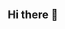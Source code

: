 ## Hi there 👋

<!--
**rahulsk88/rahulsk88** is a ✨ _special_ ✨ repository because its `README.md` (this file) appears on your GitHub profile.

Here are some ideas to get you started:

- 🔭 I’m currently working on ...
- 🌱 I’m currently learning ...
- 👯 I’m looking to collaborate on ...
- 🤔 I’m looking for help with ...
- 💬 Ask me about ...
- 📫 How to reach me: ...
- 😄 Pronouns: ...
- ⚡ Fun fact: ...
-->
<!-- Visit my personal website here: [https://rahulsk88.github.io/](https://rahulsk88.github.io/)

[![Visit my website](https://img.shields.io/badge/Visit-My_Website-blue?style=for-the-badge)](https://rahulsk88.github.io/)
-->
